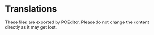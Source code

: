 # Translations

These files are exported by POEditor. Please do not change the content directly as it may get lost.

